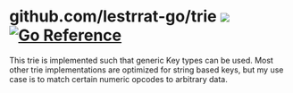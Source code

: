 # github.com/lestrrat-go/trie ![](https://github.com/lestrrat-go/trie/workflows/CI/badge.svg) [![Go Reference](https://pkg.go.dev/badge/github.com/lestrrat-go/trie.svg)](https://pkg.go.dev/github.com/lestrrat-go/trie)

This trie is implemented such that generic Key types can be used. 
Most other trie implementations are optimized for string based keys, but my use
case is to match certain numeric opcodes to arbitrary data.

<!-- INCLUDE(trie_example_test.go) -->
<!-- END INCLUDE -->
